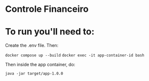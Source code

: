 # Controle Financeiro

# To run you'll need to:

Create the .env file. Then:

`
    docker compose up --build
`
`
    docker exec -it app-container-id bash
`

Then inside the app container, do:

`
    java -jar target/app-1.0.0
`
